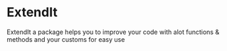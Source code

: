 # ExtendIt
ExtendIt a package helps you to improve your code with alot functions &amp; methods and your customs for easy use
